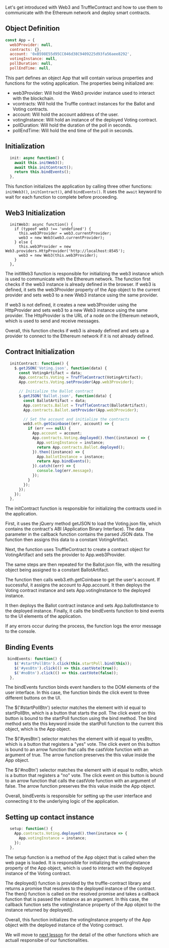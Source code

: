 Let's get introduced with Web3 and TruffleContract and how to use them to communicate with the Ethereum network and deploy smart contracts.
## Object Definition

```js
const App = {
  web3Provider: null,
  contracts: {},
  account: '0xB598E55d95CC046d38C9409225d93fa56aee8292',
  votingInstance: null,
  pollDuration: null,
  pollEndTime: null,

```
This part defines an object App that will contain various properties and functions for the voting application. The properties being initialized are:

- web3Provider: Will hold the Web3 provider instance used to interact with the blockchain.
- vcontracts: Will hold the Truffle contract instances for the Ballot and Voting contracts.
- account: Will hold the account address of the user.
- votingInstance: Will hold an instance of the deployed Voting contract.
- pollDuration: Will hold the duration of the poll in seconds.
- pollEndTime: Will hold the end time of the poll in seconds.


## Initialization
```js
  init: async function() {
    await this.initWeb3();
    await this.initContract();
    return this.bindEvents();
  },
```
This function initializes the application by calling three other functions: `initWeb3()`, `initContract()`, and `bindEvents()`. It uses the `await` keyword to wait for each function to complete before proceeding.

##  Web3 Initialization
```
  initWeb3: async function() {
    if (typeof web3 !== 'undefined') {
      this.web3Provider = web3.currentProvider;
      web3 = new Web3(web3.currentProvider);
    } else {
      this.web3Provider = new Web3.providers.HttpProvider('http://localhost:8545');
      web3 = new Web3(this.web3Provider);
    }
  },

```

The initWeb3 function is responsible for initializing the web3 instance which is used to communicate with the Ethereum network. The function first checks if the web3 instance is already defined in the browser. If web3 is defined, it sets the web3Provider property of the App object to the current provider and sets web3 to a new Web3 instance using the same provider.

If web3 is not defined, it creates a new web3Provider using the HttpProvider and sets web3 to a new Web3 instance using the same provider. The HttpProvider is the URL of a node on the Ethereum network, which is used to send and receive messages.

Overall, this function checks if web3 is already defined and sets up a provider to connect to the Ethereum network if it is not already defined.


## Contract Initialization
```js
  initContract: function() {
    $.getJSON('Voting.json', function(data) {
      const VotingArtifact = data;
      App.contracts.Voting = TruffleContract(VotingArtifact);
      App.contracts.Voting.setProvider(App.web3Provider);

      // Initialize the Ballot contract
      $.getJSON('Ballot.json', function(data) {
        const BallotArtifact = data;
        App.contracts.Ballot = TruffleContract(BallotArtifact);
        App.contracts.Ballot.setProvider(App.web3Provider);

        // Set the account and initialize the contracts
        web3.eth.getCoinbase((err, account) => {
          if (err === null) {
            App.account = account;
            App.contracts.Voting.deployed().then((instance) => {
              App.votingInstance = instance;
              return App.contracts.Ballot.deployed();
            }).then((instance) => {
              App.ballotInstance = instance;
              return App.bindEvents();
            }).catch((err) => {
              console.log(err.message);
            });
          }
        });
      });
    });
  },

```


The initContract function is responsible for initializing the contracts used in the application.

First, it uses the jQuery method getJSON to load the Voting.json file, which contains the contract's ABI (Application Binary Interface). The data parameter in the callback function contains the parsed JSON data. The function then assigns this data to a constant VotingArtifact.

Next, the function uses TruffleContract to create a contract object for VotingArtifact and sets the provider to App.web3Provider.

The same steps are then repeated for the Ballot.json file, with the resulting object being assigned to a constant BallotArtifact.

The function then calls web3.eth.getCoinbase to get the user's account. If successful, it assigns the account to App.account. It then deploys the Voting contract instance and sets App.votingInstance to the deployed instance.

It then deploys the Ballot contract instance and sets App.ballotInstance to the deployed instance. Finally, it calls the bindEvents function to bind events to the UI elements of the application.

If any errors occur during the process, the function logs the error message to the console.


## Binding Events

```js
 bindEvents: function() {
    $('#startPollBtn').click(this.startPoll.bind(this));
    $('#yesBtn').click(() => this.castVote(true));
    $('#noBtn').click(() => this.castVote(false));
  },
```

The bindEvents function binds event handlers to the DOM elements of the user interface. In this case, the function binds the click event to three different buttons on the UI.

The $('#startPollBtn') selector matches the element with id equal to startPollBtn, which is a button that starts the poll. The click event on this button is bound to the startPoll function using the bind method. The bind method sets the this keyword inside the startPoll function to the current this object, which is the App object.

The $('#yesBtn') selector matches the element with id equal to yesBtn, which is a button that registers a "yes" vote. The click event on this button is bound to an arrow function that calls the castVote function with an argument of true. The arrow function preserves the this value inside the App object.

The $('#noBtn') selector matches the element with id equal to noBtn, which is a button that registers a "no" vote. The click event on this button is bound to an arrow function that calls the castVote function with an argument of false. The arrow function preserves the this value inside the App object.

Overall, bindEvents is responsible for setting up the user interface and connecting it to the underlying logic of the application.


## Setting up contact instance

```js
  setup: function() {
    App.contracts.Voting.deployed().then(instance => {
      App.votingInstance = instance;
    });
  },
```

The setup function is a method of the App object that is called when the web page is loaded. It is responsible for initializing the votingInstance property of the App object, which is used to interact with the deployed instance of the Voting contract.

The deployed() function is provided by the truffle-contract library and returns a promise that resolves to the deployed instance of the contract. The then() function is called on the resolved promise and takes a callback function that is passed the instance as an argument. In this case, the callback function sets the votingInstance property of the App object to the instance returned by deployed().

Overall, this function initializes the votingInstance property of the App object with the deployed instance of the Voting contract.


We will move to [next lesson](https://github.com/shakeelzafar3/Voting-dApp-using-Ethereum-and-Solidity/blob/main/11%20-%20Writing%20app.js%20-%20II%20code.md) for the detail of the other functions which are actuall responsibe of our functionalities. 
